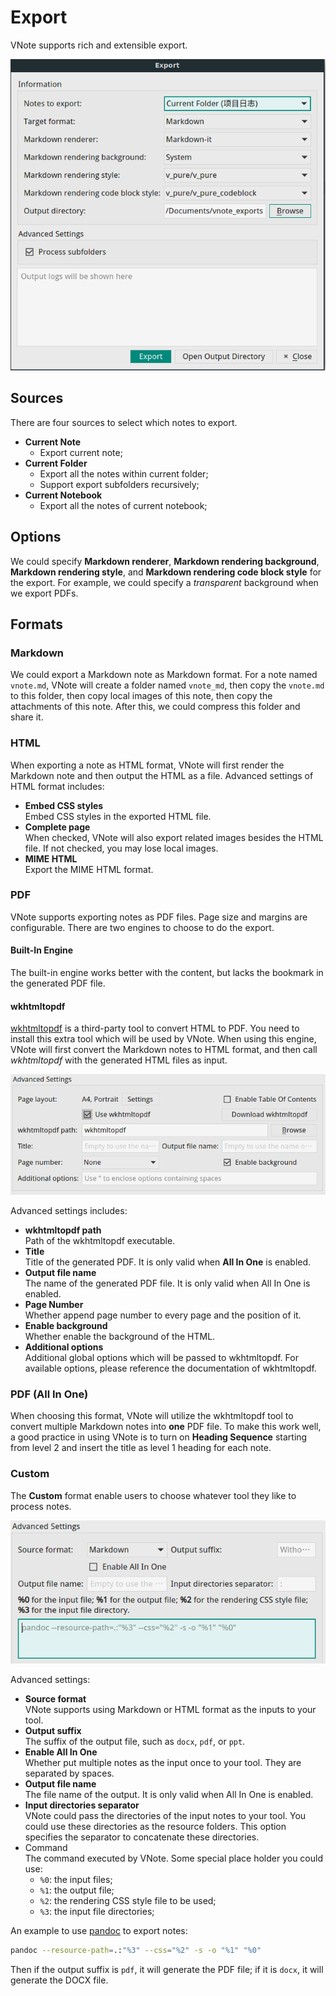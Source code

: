# Export
VNote supports rich and extensible export.

![](_v_images/_1522153820_1561893453.png)

## Sources
There are four sources to select which notes to export.

- **Current Note**
    - Export current note;
- **Current Folder**
    - Export all the notes within current folder;
    - Support export subfolders recursively;
- **Current Notebook**
    - Export all the notes of current notebook;

## Options
We could specify **Markdown renderer**, **Markdown rendering background**, **Markdown rendering style**, and **Markdown rendering code block style** for the export. For example, we could specify a *transparent* background when we export PDFs.

## Formats
### Markdown
We could export a Markdown note as Markdown format. For a note named `vnote.md`, VNote will create a folder named `vnote_md`, then copy the `vnote.md` to this folder, then copy local images of this note, then copy the attachments of this note. After this, we could compress this folder and share it.

### HTML
When exporting a note as HTML format, VNote will first render the Markdown note and then output the HTML as a file. Advanced settings of HTML format includes:

- **Embed CSS styles**  
Embed CSS styles in the exported HTML file.
- **Complete page**  
When checked, VNote will also export related images besides the HTML file. If not checked, you may lose local images.
- **MIME HTML**  
Export the MIME HTML format.

### PDF
VNote supports exporting notes as PDF files. Page size and margins are configurable. There are two engines to choose to do the export.

#### Built-In Engine
The built-in engine works better with the content, but lacks the bookmark in the generated PDF file.

#### wkhtmltopdf
[wkhtmltopdf](https://wkhtmltopdf.org/) is a third-party tool to convert HTML to PDF. You need to install this extra tool which will be used by VNote. When using this engine, VNote will first convert the Markdown notes to HTML format, and then call *wkhtmltopdf* with the generated HTML files as input.

![](_v_images/_1522239414_1120116148.png)

Advanced settings includes:

- **wkhtmltopdf path**  
Path of the wkhtmltopdf executable.
- **Title**  
Title of the generated PDF. It is only valid when **All In One** is enabled.
- **Output file name**  
The name of the generated PDF file. It is only valid when All In One is enabled.
- **Page Number**  
Whether append page number to every page and the position of it.
- **Enable background**  
Whether enable the background of the HTML.
- **Additional options**  
Additional global options which will be passed to wkhtmltopdf. For available options, please reference the documentation of wkhtmltopdf.

### PDF (All In One)
When choosing this format, VNote will utilize the wkhtmltopdf tool to convert multiple Markdown notes into **one** PDF file. To make this work well, a good practice in using VNote is to turn on **Heading Sequence** starting from level 2 and insert the title as level 1 heading for each note.

### Custom
The **Custom** format enable users to choose whatever tool they like to process notes.

![](_v_images/_1522240083_877026964.png)

Advanced settings:

- **Source format**  
VNote supports using Markdown or HTML format as the inputs to your tool.
- **Output suffix**  
The suffix of the output file, such as `docx`, `pdf`, or `ppt`.
- **Enable All In One**  
Whether put multiple notes as the input once to your tool. They are separated by spaces.
- **Output file name**  
The file name of the output. It is only valid when All In One is enabled.
- **Input directories separator**  
VNote could pass the directories of the input notes to your tool. You could use these directories as the resource folders. This option specifies the separator to concatenate these directories.
- Command  
The command executed by VNote. Some special place holder you could use:
    - `%0`: the input files;
    - `%1`: the output file;
    - `%2`: the rendering CSS style file to be used;
    - `%3`: the input file directories;

An example to use [pandoc](http://pandoc.org) to export notes:

```sh
pandoc --resource-path=.:"%3" --css="%2" -s -o "%1" "%0"
```

Then if the output suffix is `pdf`, it will generate the PDF file; if it is `docx`, it will generate the DOCX file.